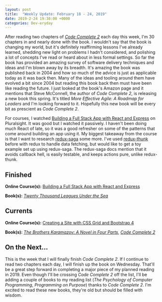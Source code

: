 ```yaml
---
layout: post
title:  "Weekly Update: February 18 - 24, 2019"
date: 2019-2-24 19:30:00 +0000
categories: Dev-eryday
---
```


After reading two chapters of  *[Code Complete 2][cc]* each day this week, I'm 30 chapters in and nearly done with the book. I wouldn't say that the book is changing my world, but it's definitely reaffirming lessons I've already learned, shedding new light on problems I hadn't considered, and polishing a lot of concepts I've read or heard about in less formal settings. So far the book has provided an amazing survey of software delivery techniques and ideas and I'm blown away by its breadth. It's amazing the book was published back in 2004 and how so much of the advice is just as applicable today as it was back then. Many of the ideas and tooling around them have evolved a bit since 2004 but reading this book back then must have been like reading the future. I just looked at the book's Amazon page and it mentions that Steve McConnell, the author of *Code Complete 2*, is releasing a new book this spring. It's titled *More Effective Agile: A Roadmap for Leaders* and I'm looking forward to it. Hopefully this new book will be every bit as prescient as *Code Complete 2*.

For courses, I watched [Building a Full Stack App with React and Express][fsa] on Pluralsight. It was good but I watched it passively. I haven't been doing much React of late, so it was a good refresher on some of the patterns that come around building an app using it. My biggest takeaway from the course is that I want to research [redux-saga][saga] some more. I've used [redux-thunk][thun] before with redux to handle data fetching, but would like to get a toy example set up using redux-saga. The redux-saga docs mention that it avoids callback hell, is easily testable, and keeps actions pure, unlike redux-thunk.

## Finished

**Online Course(s):** [Building a Full Stack App with React and Express][fsa]

**Book(s):** *[Twenty Thousand Leagues Under the Sea][twe]*

## Currents

**Online Course(s):** [Creating a Site with CSS Grid and Bootstrap 4][cssb]

**Book(s):** *[The Brothers Karamazov: A Novel in Four Parts][brk]*, *[Code Complete 2][cc]*

## On the Next...

This is the week that I will finally finish *Code Complete 2*. If I continue to read two chapters each day, I will finish up the book on Wednesday. That'll be a great step forward in completing a major piece of my planned reading in 2019. Even though I'll be crossing *Code Complete 2* off the list, I'll be adding a couple of books to my reading list (*The Psychology of Computer Programming*, *Programming on Purpose*) thanks to *Code Complete 2*. I'm excited to read these new books, they're old but should be filled with wisdom.

[cc]: https://www.amazon.com/Code-Complete-Developer-Best-Practices-ebook/dp/B00JDMPOSY/
[brk]: https://www.amazon.com/Brothers-Karamazov-Novel-Parts-Epilogue-ebook/dp/B004ZM10OE/
[css]: https://www.udemy.com/css-the-complete-guide-incl-flexbox-grid-sass/learn/v4/overview
[mw]: https://www.amazon.com/Market-Wizards-Interviews-Top-Traders-ebook/dp/B006X50OPW/
[gql]: https://app.pluralsight.com/library/courses/building-graphql-apis-aspdotnet-core/table-of-contents
[gq]: https://graphql.org/
[ap]: https://www.apollographql.com/
[next]: https://nextjs.org/
[gat]: https://www.gatsbyjs.org/
[core]: https://app.pluralsight.com/library/courses/understanding-aspdotnet-core-2x/table-of-contents
[po]: https://www.amazon.com/dp/B005TKC2CA
[th]: https://docs.microsoft.com/en-us/aspnet/core/mvc/views/tag-helpers/intro?view=aspnetcore-2.2
[vc]: https://docs.microsoft.com/en-us/aspnet/core/mvc/views/view-components?view=aspnetcore-2.2
[rp]: https://docs.microsoft.com/en-us/aspnet/core/razor-pages/index?view=aspnetcore-2.2&tabs=visual-studio
[fsa]: https://app.pluralsight.com/library/courses/react-express-full-stack-app-building/table-of-contents
[cssb]: https://app.pluralsight.com/library/courses/css-grid-bootstrap-4-creating-site/table-of-contents
[twe]: https://www.amazon.com/Twenty-Thousand-Leagues-under-Sea-ebook/dp/B002RKSZJO/
[saga]: https://github.com/redux-saga/redux-saga
[thun]: https://github.com/reduxjs/redux-thunk